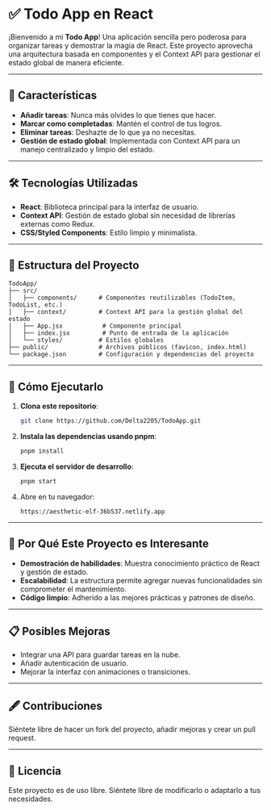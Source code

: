
# ✅ **Todo App en React**  

¡Bienvenido a mi **Todo App**! Una aplicación sencilla pero poderosa para organizar tareas y demostrar la magia de React. Este proyecto aprovecha una arquitectura basada en componentes y el Context API para gestionar el estado global de manera eficiente.  

---

## 🚀 **Características**  

- **Añadir tareas**: Nunca más olvides lo que tienes que hacer.  
- **Marcar como completadas**: Mantén el control de tus logros.  
- **Eliminar tareas**: Deshazte de lo que ya no necesitas.  
- **Gestión de estado global**: Implementada con Context API para un manejo centralizado y limpio del estado.  

---

## 🛠️ **Tecnologías Utilizadas**  

- **React**: Biblioteca principal para la interfaz de usuario.  
- **Context API**: Gestión de estado global sin necesidad de librerías externas como Redux.  
- **CSS/Styled Components**: Estilo limpio y minimalista.  

---

## 📂 **Estructura del Proyecto**  

```plaintext  
TodoApp/  
├── src/  
│   ├── components/      # Componentes reutilizables (TodoItem, TodoList, etc.)  
│   ├── context/         # Context API para la gestión global del estado  
│   ├── App.jsx           # Componente principal  
│   ├── index.jsx         # Punto de entrada de la aplicación  
│   └── styles/          # Estilos globales  
├── public/              # Archivos públicos (favicon, index.html)  
└── package.json         # Configuración y dependencias del proyecto  
```  

---

## 🎯 **Cómo Ejecutarlo**  

1. **Clona este repositorio**:  
   ```bash  
   git clone https://github.com/Delta2205/TodoApp.git 
   ```  

2. **Instala las dependencias usando pnpm**:  
   ```bash  
   pnpm install  
   ```  

3. **Ejecuta el servidor de desarrollo**:  
   ```bash  
   pnpm start  
   ```  

4. Abre en tu navegador:  
   ```
   https://aesthetic-elf-36b537.netlify.app   
   ```  

---

## 🌟 **Por Qué Este Proyecto es Interesante**  

- **Demostración de habilidades**: Muestra conocimiento práctico de React y gestión de estado.  
- **Escalabilidad**: La estructura permite agregar nuevas funcionalidades sin comprometer el mantenimiento.  
- **Código limpio**: Adherido a las mejores prácticas y patrones de diseño.  

---

## 📋 **Posibles Mejoras**  

- Integrar una API para guardar tareas en la nube.  
- Añadir autenticación de usuario.  
- Mejorar la interfaz con animaciones o transiciones.  

---

## 🖋️ **Contribuciones**  

Siéntete libre de hacer un fork del proyecto, añadir mejoras y crear un pull request.  

---

## 🎉 **Licencia**  

Este proyecto es de uso libre. Siéntete libre de modificarlo o adaptarlo a tus necesidades.  
